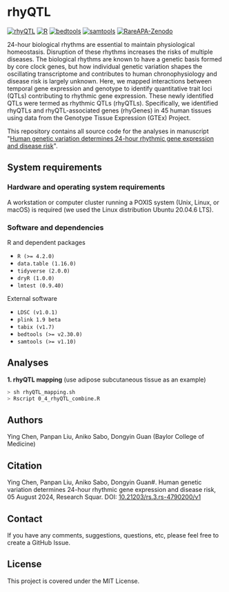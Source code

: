 # rhyQTL


[![rhyQTL](https://img.shields.io/badge/release-v1.0-brightgreen)]([https://example.com/release](https://github.com/YingChen10/rhyQTL/))
[![R](https://img.shields.io/badge/R-4.2.0-brightgreen)]([https://example.com/R](https://cran.r-project.org/))
[![bedtools](https://img.shields.io/badge/bedtools-v2.27.1-brightgreen)](https://bedtools.readthedocs.io/en/latest/)
[![samtools](https://img.shields.io/badge/samtools-v1.10-brightgreen)](https://www.htslib.org/)
[![RareAPA-Zenodo](https://img.shields.io/badge/Zenodo-brightgreen)](https://zenodo.org/records/11371829)

24-hour biological rhythms are essential to maintain physiological homeostasis. Disruption of these rhythms increases the risks of multiple diseases. The biological rhythms are known to have a genetic basis formed by core clock genes, but how individual genetic variation shapes the oscillating transcriptome and contributes to human chronophysiology and disease risk is largely unknown. Here, we mapped interactions between temporal gene expression and genotype to identify quantitative trait loci (QTLs) contributing to rhythmic gene expression. These newly identified QTLs were termed as rhythmic QTLs (rhyQTLs). Specifically, we identified rhyQTLs and rhyQTL-associated genes (rhyGenes) in 45 human tissues using data from the Genotype Tissue Expression (GTEx) Project. 

This repository contains all source code for the analyses in manuscript "[Human genetic variation determines 24-hour rhythmic gene expression and disease risk](https://www.researchsquare.com/article/rs-4790200/v1)".

## System requirements
### Hardware and operating system requirements
A workstation or computer cluster running a POXIS system (Unix, Linux, or macOS) is required (we used the Linux distribution Ubuntu 20.04.6 LTS).
### Software and dependencies
R and dependent packages
- `R (>= 4.2.0)`
- `data.table (1.16.0)`
- `tidyverse (2.0.0)`
- `dryR (1.0.0)`
- `lmtest (0.9.40)`

External software
- `LDSC (v1.0.1)`
- `plink 1.9 beta`
- `tabix (v1.7)`
- `bedtools (>= v2.30.0)`
- `samtools (>= v1.10)`

## Analyses

**1. rhyQTL mapping**
(use adipose subcutaneous tissue as an example)
``` bash
> sh rhyQTL_mapping.sh
> Rscript 0_4_rhyQTL_combine.R
```

## Authors
Ying Chen, Panpan Liu, Aniko Sabo, Dongyin Guan (Baylor College of Medicine)

## Citation
Ying Chen, Panpan Liu, Aniko Sabo, Dongyin Guan#. Human genetic variation determines 24-hour rhythmic gene expression and disease risk, 05 August 2024, Research Squar. DOI: [10.21203/rs.3.rs-4790200/v1](https://doi.org/10.21203/rs.3.rs-4790200/v1)

## Contact
If you have any comments, suggestions, questions, etc, please feel free to create a GitHub Issue.

## License
This project is covered under the MIT License.
